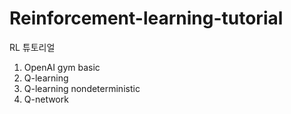 # Reinforcement-learning-tutorial

RL 튜토리얼

01. OpenAI  gym basic 
02. Q-learning 
03. Q-learning nondeterministic 
04. Q-network
